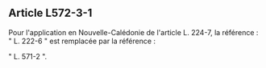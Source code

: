 ## Article L572-3-1

Pour l'application en Nouvelle-Calédonie de l'article L. 224-7, la référence : " L. 222-6 " est remplacée par la
référence :

" L. 571-2 ".

